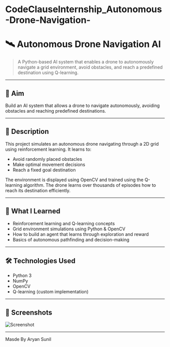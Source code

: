 # CodeClauseInternship_Autonomous-Drone-Navigation-

# 🛰️ Autonomous Drone Navigation AI

> A Python-based AI system that enables a drone to autonomously navigate a grid environment, avoid obstacles, and reach a predefined destination using Q-learning.

---

## 🎯 Aim

Build an AI system that allows a drone to navigate autonomously, avoiding obstacles and reaching predefined destinations.

---

## 📄 Description

This project simulates an autonomous drone navigating through a 2D grid using reinforcement learning. It learns to:
- Avoid randomly placed obstacles
- Make optimal movement decisions
- Reach a fixed goal destination

The environment is displayed using OpenCV and trained using the Q-learning algorithm. The drone learns over thousands of episodes how to reach its destination efficiently.

---

## 🧠 What I Learned

- Reinforcement learning and Q-learning concepts
- Grid environment simulations using Python & OpenCV
- How to build an agent that learns through exploration and reward
- Basics of autonomous pathfinding and decision-making

---

## 🛠 Technologies Used

- Python 3
- NumPy
- OpenCV
- Q-learning (custom implementation)

---

## 📸 Screenshots

![Screenshot](https://via.placeholder.com/600x300.png?text=Drone+Simulation+UI)  


---

Masde By Aryan Sunil

